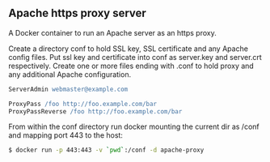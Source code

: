 ## Apache https proxy server

A Docker container to run an Apache server as an https proxy. 

Create a directory conf to hold SSL key, SSL certificate and any Apache config files.
Put ssl key and certificate into conf as server.key and server.crt respectively.
Create one or more files ending with .conf to hold proxy and any additional Apache configuration.

```apache
ServerAdmin webmaster@example.com

ProxyPass /foo http://foo.example.com/bar
ProxyPassReverse /foo http://foo.example.com/bar
```

From within the conf directory run docker mounting the current dir as /conf and mapping port 443 to the host:

```bash
$ docker run -p 443:443 -v `pwd`:/conf -d apache-proxy
```
